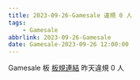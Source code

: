 ```yaml
---
title: 2023-09-26-Gamesale 違規 0 人
tags:
    - Gamesale
abbrlink: 2023-09-26-Gamesale
date: Gamesale-2023-09-26 12:00:00
---
```

Gamesale 板 [板規連結](https://www.ptt.cc/bbs/Gossiping/M.1637425085.A.07D.html)
昨天違規 0 人

